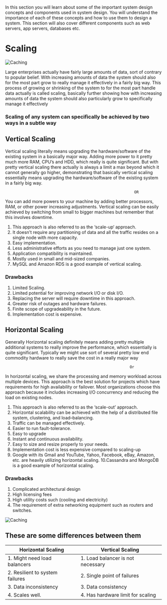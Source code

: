 In this section you will learn about some of the important system design concepts and components used in system design. You will understand the importance of each of these concepts and how to use them to design a system. This section will also cover different components such as web servers, app servers, databases etc.

# Scaling

![Caching](https://media.geeksforgeeks.org/wp-content/cdn-uploads/20210209202024/System-Design-Horizontal-and-Vertical-Scaling.png)

Large enterprises actually have fairly large amounts of data, sort of contrary to popular belief. With increasing amounts of data the system should also for the most part grow to really manage it effectively in a fairly big way. This process of growing or shrinking of the system to for the most part handle data actually is called scaling, basically further showing how with increasing amounts of data the system should also particularly grow to specifically manage it effectively

### Scaling of any system can specifically be achieved by two ways in a subtle way

## Vertical Scaling

Vertical scaling literally means upgrading the hardware/software of the existing system in a basically major way. Adding more power to it pretty much more RAM, CPU’s and HDD, which really is quite significant. But with pretty vertical scaling there actually is always a limit a max beyond which it cannot generally go higher, demonstrating that basically vertical scaling essentially means upgrading the hardware/software of the existing system in a fairly big way.

                                                              OR

You can add more powers to your machine by adding better processors, RAM, or other power increasing adjustments. Vertical scaling can be easily achieved by switching from small to bigger machines but remember that this involves downtime.

1. This approach is also referred to as the ‘scale-up‘ approach.
2. It doesn’t require any partitioning of data and all the traffic resides on a single node with more capacity.
3. Easy implementation.
4. Less administrative efforts as you need to manage just one system.
5. Application compatibility is maintained.
6. Mostly used in small and mid-sized companies.
7. MySQL and Amazon RDS is a good example of vertical scaling.

### Drawbacks

1. Limited Scaling.
2. Limited potential for improving network I/O or disk I/O.
3. Replacing the server will require downtime in this approach.
4. Greater risk of outages and hardware failures.
5. Finite scope of upgradeability in the future.
6. Implementation cost is expensive.

## Horizontal Scaling

Generally Horizontal scaling definitely means adding pretty multiple additional systems to really improve the performance, which essentially is quite significant. Typically we might use sort of several pretty low end commodity hardware to really save the cost in a really major way

                                                            Or

In horizontal scaling, we share the processing and memory workload across multiple devices. This approach is the best solution for projects which have requirements for high availability or failover. Most organizations choose this approach because it includes increasing I/O concurrency and reducing the load on existing nodes.

1. This approach is also referred to as the ‘scale-out’ approach.
2. Horizontal scalability can be achieved with the help of a distributed file system, clustering, and load–balancing.
3. Traffic can be managed effectively.
4. Easier to run fault-tolerance.
5. Easy to upgrade
6. Instant and continuous availability.
7. Easy to size and resize properly to your needs.
8. Implementation cost is less expensive compared to scaling-up
9. Google with its Gmail and YouTube, Yahoo, Facebook, eBay, Amazon, etc. are heavily utilizing horizontal scaling.
   10.Cassandra and MongoDB is a good example of horizontal scaling.

### Drawbacks

1. Complicated architectural design
2. High licensing fees
3. High utility costs such (cooling and electricity)
4. The requirement of extra networking equipment such as routers and switches.

![Caching](https://media.geeksforgeeks.org/wp-content/cdn-uploads/20210209202449/Scaling-Concept.png)

## These are some differences between them

| Horizontal Scaling              | Vertical Scaling                  |
| ------------------------------- | --------------------------------- |
| 1. Might need load balancers    | 1. Load balancer is not necessary |
| 2. Resilient to system failures | 2. Single point of failures       |
| 3. Data inconsistency           | 3. Data consistency               |
| 4. Scales well.                 | 4. Has hardware limit for scaling |
